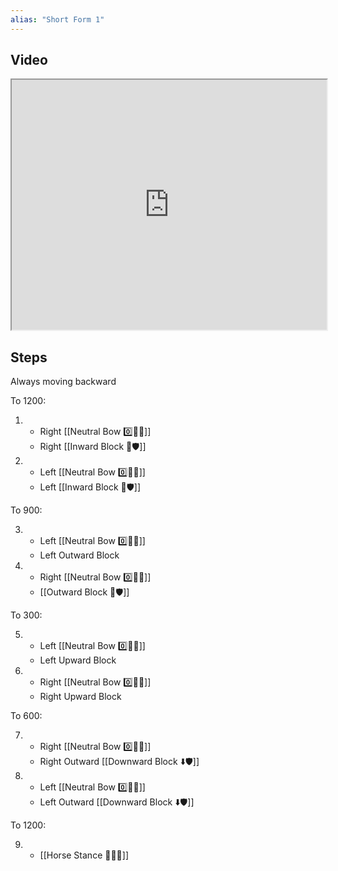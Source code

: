 ```yaml
---
alias: "Short Form 1"
---
```


## Video

<iframe src="https://www.youtube.com/embed/Fz4jGkCKkxk" width="100%" height="400"></iframe>

## Steps

Always moving backward

To 1200:

1.  - Right [[Neutral Bow 0️⃣🧍‍♂️]]
    - Right [[Inward Block 🔽🛡️]]
2.  - Left [[Neutral Bow 0️⃣🧍‍♂️]]
    - Left [[Inward Block 🔽🛡️]]

To 900:

3.  - Left [[Neutral Bow 0️⃣🧍‍♂️]]
    - Left Outward Block
4.  - Right [[Neutral Bow 0️⃣🧍‍♂️]]
    - [[Outward Block 🔼🛡️]]

To 300:

5.  - Left [[Neutral Bow 0️⃣🧍‍♂️]]
    - Left Upward Block
6.  - Right [[Neutral Bow 0️⃣🧍‍♂️]]
    - Right Upward Block

To 600:

7.  - Right [[Neutral Bow 0️⃣🧍‍♂️]]
    - Right Outward [[Downward Block ⬇️🛡️]]
8.  - Left [[Neutral Bow 0️⃣🧍‍♂️]]
    - Left Outward [[Downward Block ⬇️🛡️]]

To 1200:

9.  - [[Horse Stance 🏇🧍‍♂️]]
